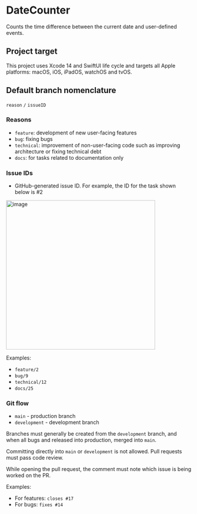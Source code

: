 # DateCounter

Counts the time difference between the current date and user-defined events.

## Project target

This project uses Xcode 14 and SwiftUI life cycle and targets all Apple platforms: macOS, iOS, iPadOS, watchOS and tvOS.

## Default branch nomenclature

`reason` `/` `issueID`

### Reasons

- `feature`: development of new user-facing features
- `bug`: fixing bugs
- `technical`: improvement of non-user-facing code such as improving architecture or fixing technical debt
- `docs`: for tasks related to documentation only

### Issue IDs

- GitHub-generated issue ID. For example, the ID for the task shown below is #2
<img width="405" alt="image" src="https://user-images.githubusercontent.com/816290/119736502-2c9dc700-be54-11eb-81ac-7859899d8f59.png">

Examples:

- `feature/2`
- `bug/9`
- `technical/12`
- `docs/25`

### Git flow

- `main` - production branch
- `development` - development branch

Branches must generally be created from the `development` branch, and when all bugs and released into production, merged into `main`.

Committing directly into `main` or `development` is not allowed. Pull requests must pass code review.

While opening the pull request, the comment must note which issue is being worked on the PR.

Examples:
- For features: `closes #17`
- For bugs: `fixes #14`
